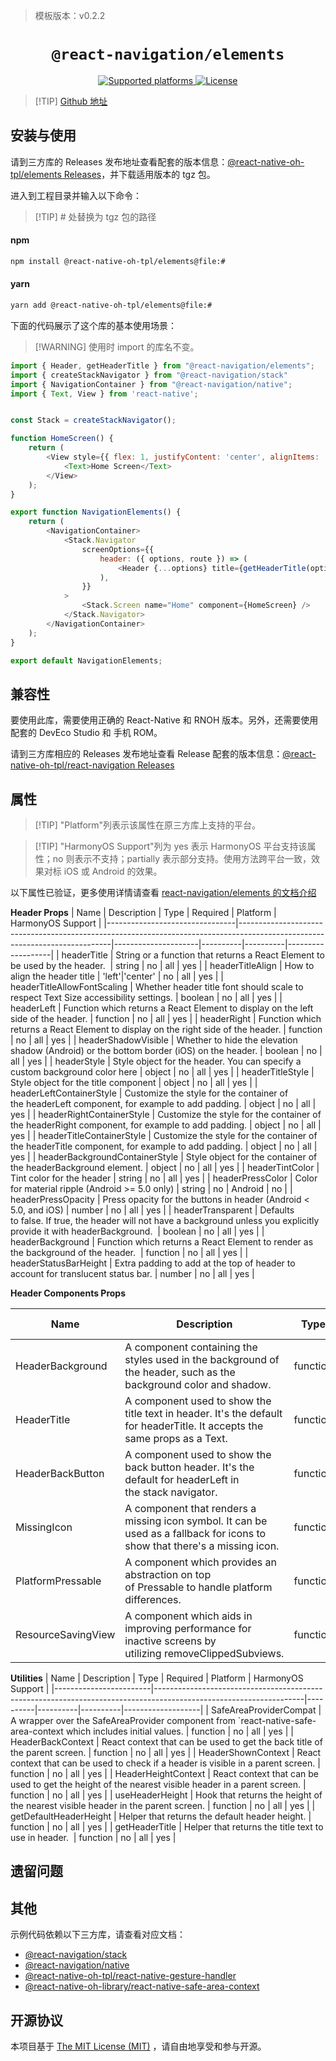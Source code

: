 > 模板版本：v0.2.2

<p align="center">
  <h1 align="center"> <code>@react-navigation/elements</code> </h1>
</p>
<p align="center">
    <a href="https://github.com/react-navigation/react-navigation/tree/6.x/packages/elements">
        <img src="https://img.shields.io/badge/platforms-android%20|%20ios%20|%20web%20|%20harmony%20-lightgrey.svg" alt="Supported platforms" />
    </a>
    <a href="https://github.com/react-navigation/react-navigation/blob/6.x/packages/elements/LICENSE">
        <img src="https://img.shields.io/badge/license-MIT-green.svg" alt="License" />
    </a>
</p>

> [!TIP] [Github 地址](https://github.com/react-native-oh-library/react-navigation/tree/sig/packages/elements)


## 安装与使用

请到三方库的 Releases 发布地址查看配套的版本信息：[@react-native-oh-tpl/elements Releases](https://github.com/react-native-oh-library/react-navigation/releases)，并下载适用版本的 tgz 包。

进入到工程目录并输入以下命令：

> [!TIP] # 处替换为 tgz 包的路径

<!-- tabs:start -->

#### **npm**

```bash
npm install @react-native-oh-tpl/elements@file:#
```

#### **yarn**

```bash
yarn add @react-native-oh-tpl/elements@file:#
```

<!-- tabs:end -->


下面的代码展示了这个库的基本使用场景：

> [!WARNING] 使用时 import 的库名不变。

```js
import { Header, getHeaderTitle } from "@react-navigation/elements";
import { createStackNavigator } from "@react-navigation/stack"
import { NavigationContainer } from "@react-navigation/native";
import { Text, View } from 'react-native';


const Stack = createStackNavigator();

function HomeScreen() {
    return (
        <View style={{ flex: 1, justifyContent: 'center', alignItems: 'center' }}>
            <Text>Home Screen</Text>
        </View>
    );
}

export function NavigationElements() {
    return (
        <NavigationContainer>
            <Stack.Navigator
                screenOptions={{
                    header: ({ options, route }) => (
                        <Header {...options} title={getHeaderTitle(options, route.name)} headerStyle={{ backgroundColor: 'red' }} />
                    ),
                }}
            >
                <Stack.Screen name="Home" component={HomeScreen} />
            </Stack.Navigator>
        </NavigationContainer>
    );
}

export default NavigationElements;
```

## 兼容性

要使用此库，需要使用正确的 React-Native 和 RNOH 版本。另外，还需要使用配套的 DevEco Studio 和 手机 ROM。

请到三方库相应的 Releases 发布地址查看 Release 配套的版本信息：[@react-native-oh-tpl/react-navigation Releases](https://github.com/react-native-oh-library/react-navigation/releases?q=elements&expanded=true)

## 属性

> [!TIP] "Platform"列表示该属性在原三方库上支持的平台。

> [!TIP] "HarmonyOS Support"列为 yes 表示 HarmonyOS 平台支持该属性；no 则表示不支持；partially 表示部分支持。使用方法跨平台一致，效果对标 iOS 或 Android 的效果。

以下属性已验证，更多使用详情请查看 [react-navigation/elements 的文档介绍](https://reactnavigation.org/docs/elements)

**Header Props**
| Name                           | Description                                                                                                                | Type                | Required | Platform | HarmonyOS Support |
|--------------------------------|----------------------------------------------------------------------------------------------------------------------------|---------------------|----------|----------|-------------------|
| headerTitle                    | String or a function that returns a React Element to be used by the header.                                                |              string       | no       | all      | yes               |
| headerTitleAlign               | How to align the header title                                                                                              | 'left'&#124;'center' | no       | all      | yes               |
| headerTitleAllowFontScaling    | Whether header title font should scale to respect Text Size accessibility settings.                                        | boolean             | no       | all      | yes               |
| headerLeft                     | Function which returns a React Element to display on the left side of the header.                                          | function            | no       | all      | yes               |
| headerRight                    | Function which returns a React Element to display on the right side of the header.                                         | function            | no       | all      | yes               |
| headerShadowVisible            | Whether to hide the elevation shadow (Android) or the bottom border (iOS) on the header.                                   | boolean             | no       | all      | yes               |
| headerStyle                    | Style object for the header. You can specify a custom background color here                                                | object              | no       | all      | yes               |
| headerTitleStyle               | Style object for the title component                                                                                       | object              | no       | all      | yes               |
| headerLeftContainerStyle       | Customize the style for the container of the headerLeft component, for example to add padding.                             | object              | no       | all      | yes               |
| headerRightContainerStyle      | Customize the style for the container of the headerRight component, for example to add padding.                            | object              | no       | all      | yes               |
| headerTitleContainerStyle      | Customize the style for the container of the headerTitle component, for example to add padding.                            | object              | no       | all      | yes               |
| headerBackgroundContainerStyle | Style object for the container of the headerBackground element.                                                            | object              | no       | all      | yes               |
| headerTintColor                | Tint color for the header                                                                                                  | string              | no       | all      | yes               |
| headerPressColor               | Color for material ripple (Android >= 5.0 only)                                                                            | string              | no       | Android  | no                |
| headerPressOpacity             | Press opacity for the buttons in header (Android < 5.0, and iOS)                                                           | number              | no       | all      | yes               |
| headerTransparent              | Defaults to false. If true, the header will not have a background unless you explicitly provide it with headerBackground.  | boolean             | no       | all      | yes               |
| headerBackground               | Function which returns a React Element to render as the background of the header.                                          | function            | no       | all      | yes               |
| headerStatusBarHeight          | Extra padding to add at the top of header to account for translucent status bar.                                           | number              | no       | all      | yes               |


**Header Components Props**

| Name               | Description                                                                                                                  | Type     | Required | Platform | HarmonyOS Support |
|--------------------|------------------------------------------------------------------------------------------------------------------------------|----------|----------|----------|-------------------|
| HeaderBackground   | A component containing the styles used in the background of the header, such as the background color and shadow.             | function | no       | all      | yes               |
| HeaderTitle        | A component used to show the title text in header. It's the default for headerTitle. It accepts the same props as a Text.    | function | no       | all      | yes               |
| HeaderBackButton   | A component used to show the back button header. It's the default for headerLeft in the stack navigator.                     | function | no       | all      | yes               |
| MissingIcon        | A component that renders a missing icon symbol. It can be used as a fallback for icons to show that there's a missing icon.  | function | no       | all      | yes               |
| PlatformPressable  | A component which provides an abstraction on top of Pressable to handle platform differences.                                | function | no       | all      | yes               |
| ResourceSavingView | A component which aids in improving performance for inactive screens by utilizing removeClippedSubviews.                     | function | no       | all      | yes               |

**Utilities**
| Name                   | Description                                                                                                       | Type     | Required | Platform | HarmonyOS Support |
|------------------------|-------------------------------------------------------------------------------------------------------------------|----------|----------|----------|-------------------|
| SafeAreaProviderCompat | A wrapper over the SafeAreaProvider component from `react-native-safe-area-context which includes initial values. | function | no       | all      | yes               |
| HeaderBackContext      | React context that can be used to get the back title of the parent screen.                                        | function | no       | all      | yes               |
| HeaderShownContext     | React context that can be used to check if a header is visible in a parent screen.                                | function | no       | all      | yes               |
| HeaderHeightContext    | React context that can be used to get the height of the nearest visible header in a parent screen.                | function | no       | all      | yes               |
| useHeaderHeight        | Hook that returns the height of the nearest visible header in the parent screen.                                  | function | no       | all      | yes               |
| getDefaultHeaderHeight | Helper that returns the default header height.                                                                    | function | no       | all      | yes               |
| getHeaderTitle         | Helper that returns the title text to use in header.                                                              | function | no       | all      | yes               |    


## 遗留问题

## 其他

示例代码依赖以下三方库，请查看对应文档：
+ [@react-navigation/stack](/zh-cn/react-navigation-stack.md)
+ [@react-navigation/native](/zh-cn/react-navigation-native.md)
+ [@react-native-oh-tpl/react-native-gesture-handler](/zh-cn/react-native-gesture-handler.md)
+ [@react-native-oh-library/react-native-safe-area-context](/zh-cn/react-native-safe-area-context.md)
  
## 开源协议

本项目基于 [The MIT License (MIT)](https://github.com/react-navigation/react-navigation/blob/6.x/packages/elements/LICENSE) ，请自由地享受和参与开源。